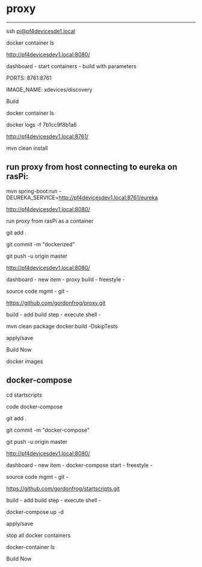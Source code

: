 # proxy

---

ssh pi@pf4devicesde1.local

docker container ls

http://pf4devicesdev1.local:8080/

dashboard - start containers - build with parameters

PORTS: 8761:8761

IMAGE_NAME: xdevices/discovery

Build

docker container ls

docker logs -f 7b1cc9f8b1a6

http://pf4devicesdev1.local:8761/

mvn clean install 

## run proxy from host connecting to eureka on rasPi:

mvn spring-boot:run -DEUREKA_SERVICE=http://pf4devicesdev1.local:8761/eureka

http://pf4devicesdev1.local:8080/

run proxy from rasPi as a container

git add .

git commit -m "dockerized"

git push -u origin master

http://pf4devicesdev1.local:8080/

dashboard - new item - proxy build - freestyle - 

source code mgmt - git - 

https://github.com/gordonfrog/proxy.git

build - add build step - execute shell - 

mvn clean package docker:build -DskipTests

apply/save

Build Now

docker images

## docker-compose

cd startscripts

code docker-compose

git add .

git commit -m "docker-compose"

git push -u origin master

http://pf4devicesdev1.local:8080/

dashboard - new item - docker-compose start - freestyle - 

source code mgmt - git -

https://github.com/gordonfrog/startscripts.git

build - add build step - execute shell - 

docker-compose up -d

apply/save

stop all docker containers

docker-container ls

Build Now
